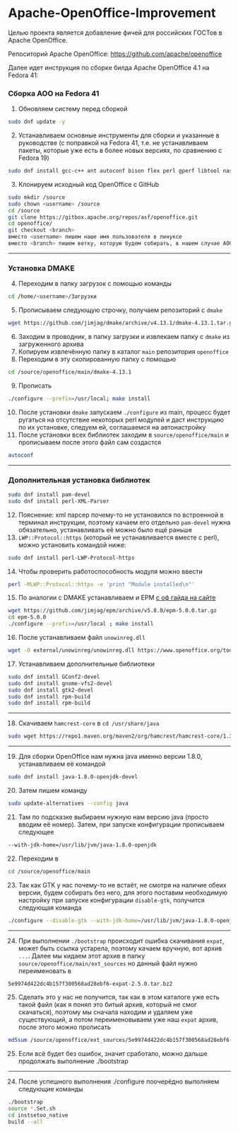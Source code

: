 # Apache-OpenOffice-Improvement
Целью проекта является добавление фичей для российских ГОСТов в Apache OpenOffice.

Репоситорий Apache OpenOffice: https://github.com/apache/openoffice

Далее идет инструкция по сборке билда Apache OpenOffice 4.1 на Fedora 41:
### **Сборка AOO на Fedora 41**
1. Обновляем систему перед сборкой
```bash
sudo dnf update -y
```

2. Устанавливаем основные инструменты для сборки и указанные в руководстве (с поправкой на Fedora 41, т.е. не устанавливаем пакеты, которые уже есть в более новых версиях, по сравнению с Fedora 19)
```bash
sudo dnf install gcc-c++ ant autoconf bison flex perl gperf libtool nasm python3 cmake java-11-openjdk-devel gtk3-devel gdk-pixbuf2-devel libXt-devel cups-devel dbus-glib-devel librsvg2-devel openldap-devel unixODBC-devel
```

3. Клонируем исходный код OpenOffice с GitHub
```bash
sudo mkdir /source
sudo chown <username> /source
cd /source
git clone https://gitbox.apache.org/repos/asf/openoffice.git
cd openoffice/
git checkout <branch>
вместо <username> пишем наше имя пользователя в линуксе
вместо <branch> пишем ветку, которую будем собирать, в нашем случае AOO42X
```
---
### **Установка DMAKE**
4. Переходим в папку загрузок с помощью команды 
```bash
cd /home/<username>/Загрузки
```
5. Прописываем следующую строчку, получаем репозиторий с `dmake`
```bash
wget https://github.com/jimjag/dmake/archive/v4.13.1/dmake-4.13.1.tar.gz
```
6. Заходим в проводник, в папку загрузки и извлекаем папку с `dmake` из загруженного архива
7. Копируем извлечённую папку в каталог `main` репозитория `openoffice`
8. Переходим в эту скопированную папку с помощью 
```bash
cd /source/openoffice/main/dmake-4.13.1
```
9. Прописать 
```bash
./configure --prefix=/usr/local; make install
```
10. После установки `dmake` запускаем `./configure` из main, процесс будет ругаться на отсутствие некоторых perl модулей и даст инструкцию по их установке, следуем ей, соглашаемся на автонастройку
11. После установки всех библиотек заходим в `source/openoffice/main` и прописываем после этого файл сам создастся
```bash
autoconf
```
---
### **Дополнительная установка библиотек**
```bash
sudo dnf install pam-devel
sudo dnf install perl-XML-Parser
```
12. Пояснение: xml парсер почему-то не установился по встроенной в терминал инструкции, поэтому качаем его отдельно `pam-devel` нужна обязательно, устанавливать её можно было ещё раньше
13. `LWP::Protocol::https` (который не устанавливается вместе с perl), можно установить командой ниже:
```bash
sudo dnf install perl-LWP-Protocol-https
```
14. Чтобы проверить работоспособность модуля можно ввести
```bash
perl -MLWP::Protocol::https -e 'print "Module installed\n"'
```

15. По аналогии с DMAKE устанавливаем и EPM [с оф гайда на сайте](https://wiki.openoffice.org/wiki/Documentation/Building_Guide_AOO/Step_by_step_Linux#CentOS_7_and_Fedora_19_for_AOO_4.2.x_and_later)
```bash
wget https://github.com/jimjag/epm/archive/v5.0.0/epm-5.0.0.tar.gz
cd epm-5.0.0
./configure --prefix=/usr/local ; make install
```

16. После устанавливаем файл `unowinreg.dll`
```bash
wget -O external/unowinreg/unowinreg.dll https://www.openoffice.org/tools/unowinreg_prebuild/680/unowinreg.dll
```

17. Устанавливаем дополнительные библиотеки
```bash
sudo dnf install GConf2-devel
sudo dnf install gnome-vfs2-devel
sudo dnf install gtk2-devel
sudo dnf install rpm-build
sudo dnf install rpm-build
```

---

18. Скачиваем `hamcrest-core` в `cd /usr/share/java`
```bash
sudo wget https://repo1.maven.org/maven2/org/hamcrest/hamcrest-core/1.3/hamcrest-core-1.3.jar
```

---

19. Для сборки OpenOffice нам нужна java именно версии 1.8.0, устанавливаем её командой
```bash
sudo dnf install java-1.8.0-openjdk-devel
```
20. Затем пишем команду
```bash
sudo update-alternatives --config java
```
21. Там по подсказке выбираем нужную нам версию java (просто вводим её номер). Затем, при запуске конфигурации прописываем следующее
```bash
--with-jdk-home=/usr/lib/jvm/java-1.8.0-openjdk
```
22. Переходим в 
```bash
cd /source/openoffice/main
```
23. Так как GTK у нас почему-то не встаёт, не смотря на наличие обеих версии, будем собирать без него, для этого поставим необходимую настройку при запуске конфигурации `disable-gtk`, получится следующая команда
```bash
./configure --disable-gtk --with-jdk-home=/usr/lib/jvm/java-1.8.0-openjdk
```

---

24. При выполнении `./bootstrap` происходит ошибка скачивания `expat`, может быть ссылка устарела, поэтому качаем вручную, вот архив `...`. Далее мы кидаем этот архив в папку `source/openoffice/main/ext_sources` но данный файл нужно переименовать в  
```bash
5e9974d422dc4b157f300568ad28ebf6-expat-2.5.0.tar.bz2
```
25. Сделать это у нас не получится, так как в этом каталоге уже есть такой файл (как я понял это битый архив, который не смог скачаться), поэтому мы сначала находим и удаляем уже существующий, а потом переименовываем уже наш `expat` архив, после этого можно прописать 
```bash
md5sum /source/openoffice/ext_sources/5e9974d422dc4b157f300568ad28ebf6-expat-2.5.0.tar.bz2
```
25. Если всё будет без ошибок, значит сработало, можно дальше продолжать выполнение ./bootstrap

---

24. После успешного выполнения ./configure поочерёдно выполняем следующие команды
```bash
./bootstrap
source *.Set.sh
cd instsetoo_native
build --all
```

